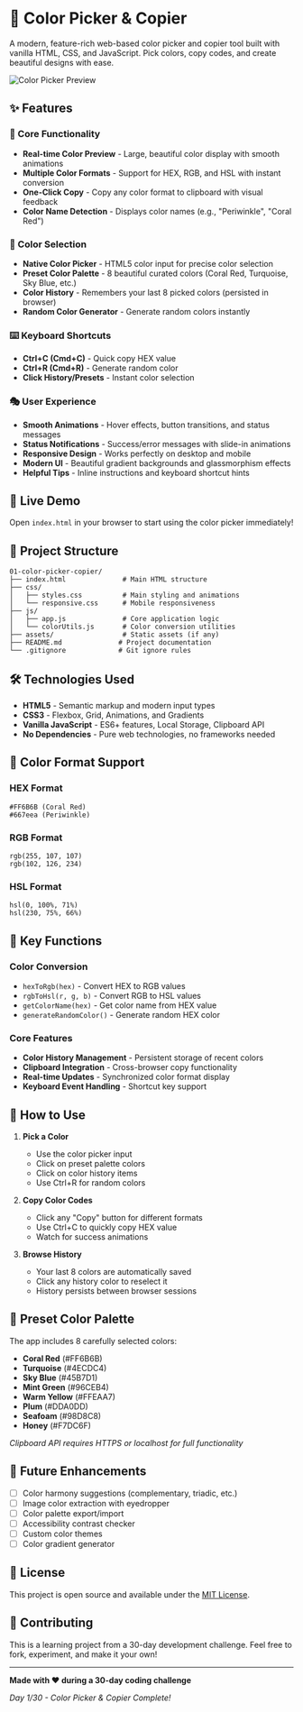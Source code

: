 # 🎨 Color Picker & Copier

A modern, feature-rich web-based color picker and copier tool built with vanilla HTML, CSS, and JavaScript. Pick colors, copy codes, and create beautiful designs with ease.

![Color Picker Preview](https://01-color-picker-copier.vercel.app/)

## ✨ Features

### 🎯 Core Functionality

- **Real-time Color Preview** - Large, beautiful color display with smooth animations
- **Multiple Color Formats** - Support for HEX, RGB, and HSL with instant conversion
- **One-Click Copy** - Copy any color format to clipboard with visual feedback
- **Color Name Detection** - Displays color names (e.g., "Periwinkle", "Coral Red")

### 🎨 Color Selection

- **Native Color Picker** - HTML5 color input for precise color selection
- **Preset Color Palette** - 8 beautiful curated colors (Coral Red, Turquoise, Sky Blue, etc.)
- **Color History** - Remembers your last 8 picked colors (persisted in browser)
- **Random Color Generator** - Generate random colors instantly

### ⌨️ Keyboard Shortcuts

- **Ctrl+C (Cmd+C)** - Quick copy HEX value
- **Ctrl+R (Cmd+R)** - Generate random color
- **Click History/Presets** - Instant color selection

### 🎭 User Experience

- **Smooth Animations** - Hover effects, button transitions, and status messages
- **Status Notifications** - Success/error messages with slide-in animations
- **Responsive Design** - Works perfectly on desktop and mobile
- **Modern UI** - Beautiful gradient backgrounds and glassmorphism effects
- **Helpful Tips** - Inline instructions and keyboard shortcut hints

## 🚀 Live Demo

Open `index.html` in your browser to start using the color picker immediately!

## 📁 Project Structure

```
01-color-picker-copier/
├── index.html              # Main HTML structure
├── css/
│   ├── styles.css          # Main styling and animations
│   └── responsive.css      # Mobile responsiveness
├── js/
│   ├── app.js              # Core application logic
│   └── colorUtils.js       # Color conversion utilities
├── assets/                 # Static assets (if any)
├── README.md              # Project documentation
└── .gitignore             # Git ignore rules
```

## 🛠️ Technologies Used

- **HTML5** - Semantic markup and modern input types
- **CSS3** - Flexbox, Grid, Animations, and Gradients
- **Vanilla JavaScript** - ES6+ features, Local Storage, Clipboard API
- **No Dependencies** - Pure web technologies, no frameworks needed

## 🎨 Color Format Support

### HEX Format

```
#FF6B6B (Coral Red)
#667eea (Periwinkle)
```

### RGB Format

```
rgb(255, 107, 107)
rgb(102, 126, 234)
```

### HSL Format

```
hsl(0, 100%, 71%)
hsl(230, 75%, 66%)
```

## 🔧 Key Functions

### Color Conversion

- `hexToRgb(hex)` - Convert HEX to RGB values
- `rgbToHsl(r, g, b)` - Convert RGB to HSL values
- `getColorName(hex)` - Get color name from HEX value
- `generateRandomColor()` - Generate random HEX color

### Core Features

- **Color History Management** - Persistent storage of recent colors
- **Clipboard Integration** - Cross-browser copy functionality
- **Real-time Updates** - Synchronized color format display
- **Keyboard Event Handling** - Shortcut key support

## 🎯 How to Use

1. **Pick a Color**

   - Use the color picker input
   - Click on preset palette colors
   - Click on color history items
   - Use Ctrl+R for random colors

2. **Copy Color Codes**

   - Click any "Copy" button for different formats
   - Use Ctrl+C to quickly copy HEX value
   - Watch for success animations

3. **Browse History**
   - Your last 8 colors are automatically saved
   - Click any history color to reselect it
   - History persists between browser sessions

## 🎨 Preset Color Palette

The app includes 8 carefully selected colors:

- **Coral Red** (#FF6B6B)
- **Turquoise** (#4ECDC4)
- **Sky Blue** (#45B7D1)
- **Mint Green** (#96CEB4)
- **Warm Yellow** (#FFEAA7)
- **Plum** (#DDA0DD)
- **Seafoam** (#98D8C8)
- **Honey** (#F7DC6F)

_Clipboard API requires HTTPS or localhost for full functionality_

## 🔮 Future Enhancements

- [ ] Color harmony suggestions (complementary, triadic, etc.)
- [ ] Image color extraction with eyedropper
- [ ] Color palette export/import
- [ ] Accessibility contrast checker
- [ ] Custom color themes
- [ ] Color gradient generator

## 📄 License

This project is open source and available under the [MIT License](LICENSE).

## 🤝 Contributing

This is a learning project from a 30-day development challenge. Feel free to fork, experiment, and make it your own!

---

**Made with ❤️ during a 30-day coding challenge**

_Day 1/30 - Color Picker & Copier Complete!_
